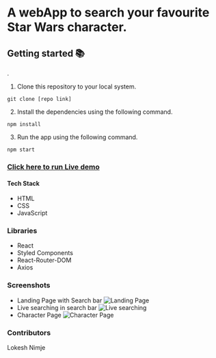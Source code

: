 

# A webApp to search your favourite Star Wars character.

## Getting started 📚
. 
1. Clone this repository to your local system.
```
git clone [repo link]
```

2. Install the dependencies using the following command.
```
npm install
```

3. Run the app using the following command.
```
npm start
```

### [Click here to run Live demo](https://urban-piper.vercel.app/)

#### Tech Stack
- HTML
- CSS
- JavaScript

### Libraries
- React
- Styled Components
- React-Router-DOM
- Axios

### Screenshots
* Landing Page with Search bar
![Landing Page](https://github.com/lokeshnimje/UrbanPiper_Assignment/blob/master/public/home.png)
* Live searching in search bar
![Live searching](https://github.com/lokeshnimje/UrbanPiper_Assignment/blob/master/public/landingPage.png)
* Character Page
![Character Page](https://github.com/lokeshnimje/UrbanPiper_Assignment/blob/master/public/CharacterPage.png)

### Contributors
Lokesh Nimje
